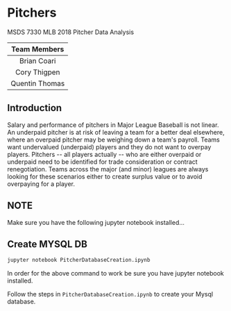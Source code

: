 # Pitchers
MSDS 7330 MLB 2018 Pitcher Data Analysis

|Team Members    |
|:--------------:|
| Brian Coari    |
| Cory Thigpen   |
| Quentin Thomas |

## Introduction

Salary and performance of pitchers in Major League Baseball is not linear.
An underpaid pitcher is at risk of leaving a team for a better deal elsewhere, where an overpaid pitcher may be weighing down a team's payroll. Teams want undervalued (underpaid) players and they do not want to overpay players. Pitchers -- all players actually -- who are either overpaid or underpaid need to be identified for trade consideration or contract renegotiation. Teams across the major (and minor) leagues are always looking for these scenarios either to create surplus value or to avoid overpaying for a player.

## NOTE
Make sure you have the following jupyter notebook installed...


## Create MYSQL DB

```bash
jupyter notebook PitcherDatabaseCreation.ipynb
```
In order for the above command to work be sure you have jupyter notebook installed.

Follow the steps in `PitcherDatabaseCreation.ipynb` to create your Mysql database.
